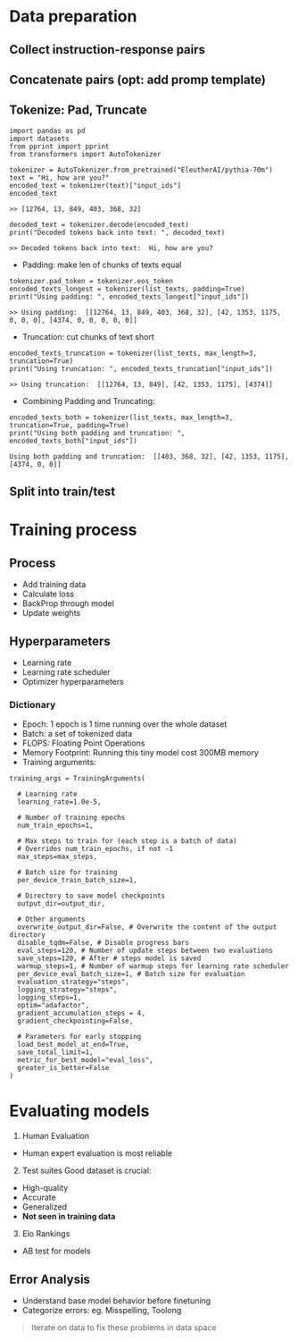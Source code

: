# Data preparation
## Collect instruction-response pairs
## Concatenate pairs (opt: add promp template)
## Tokenize: Pad, Truncate
```
import pandas as pd
import datasets
from pprint import pprint
from transformers import AutoTokenizer
```
```
tokenizer = AutoTokenizer.from_pretrained("EleutherAI/pythia-70m")
text = "Hi, how are you?"
encoded_text = tokenizer(text)["input_ids"]
encoded_text
```
`>> [12764, 13, 849, 403, 368, 32]`
```
decoded_text = tokenizer.decode(encoded_text)
print("Decoded tokens back into text: ", decoded_text)
```
`>> Decoded tokens back into text:  Hi, how are you?`

- Padding: make len of chunks of texts equal
```
tokenizer.pad_token = tokenizer.eos_token 
encoded_texts_longest = tokenizer(list_texts, padding=True)
print("Using padding: ", encoded_texts_longest["input_ids"])
```
`>> Using padding:  [[12764, 13, 849, 403, 368, 32], [42, 1353, 1175, 0, 0, 0], [4374, 0, 0, 0, 0, 0]]`
- Truncation: cut chunks of text short
```
encoded_texts_truncation = tokenizer(list_texts, max_length=3, truncation=True)
print("Using truncation: ", encoded_texts_truncation["input_ids"])
```
`>> Using truncation:  [[12764, 13, 849], [42, 1353, 1175], [4374]]`

- Combining Padding and Truncating:
```
encoded_texts_both = tokenizer(list_texts, max_length=3, truncation=True, padding=True)
print("Using both padding and truncation: ", encoded_texts_both["input_ids"])
```
`Using both padding and truncation:  [[403, 368, 32], [42, 1353, 1175], [4374, 0, 0]]`

## Split into train/test

# Training process
## Process
- Add training data
- Calculate loss
- BackProp through model
- Update weights
## Hyperparameters
- Learning rate
- Learning rate scheduler
- Optimizer hyperparameters

### Dictionary
- Epoch: 1 epoch is 1 time running over the whole dataset
- Batch: a set of tokenized data
- FLOPS: Floating Point Operations
- Memory Footprint: Running this tiny model cost 300MB memory
- Training arguments:
```
training_args = TrainingArguments(

  # Learning rate
  learning_rate=1.0e-5,

  # Number of training epochs
  num_train_epochs=1,

  # Max steps to train for (each step is a batch of data)
  # Overrides num_train_epochs, if not -1
  max_steps=max_steps,

  # Batch size for training
  per_device_train_batch_size=1,

  # Directory to save model checkpoints
  output_dir=output_dir,

  # Other arguments
  overwrite_output_dir=False, # Overwrite the content of the output directory
  disable_tqdm=False, # Disable progress bars
  eval_steps=120, # Number of update steps between two evaluations
  save_steps=120, # After # steps model is saved
  warmup_steps=1, # Number of warmup steps for learning rate scheduler
  per_device_eval_batch_size=1, # Batch size for evaluation
  evaluation_strategy="steps",
  logging_strategy="steps",
  logging_steps=1,
  optim="adafactor",
  gradient_accumulation_steps = 4,
  gradient_checkpointing=False,

  # Parameters for early stopping
  load_best_model_at_end=True,
  save_total_limit=1,
  metric_for_best_model="eval_loss",
  greater_is_better=False
)
```

# Evaluating models
1. Human Evaluation
- Human expert evaluation is most reliable
2. Test suites
  Good dataset is crucial:
- High-quality
- Accurate
- Generalized
- **Not seen in training data**
3. Elo Rankings
- AB test for models

## Error Analysis
- Understand base model behavior before finetuning
- Categorize errors: eg. Misspelling, Toolong
> Iterate on data to fix these problems in data space
